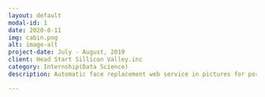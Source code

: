 ```yaml
---
layout: default
modal-id: 1
date: 2020-8-11
img: cabin.png
alt: image-alt
project-date: July - August, 2019
client: Head Start Sillicon Valley.inc
category: Internship(Data Science)
description: Automatic face replacement web service in pictures for portrait rights protection using cycleGAN model in python.<div><img src="img/cabin_photo/AI_JAM.jpg" alt="img" /></div><div>AI JAM Contest</div><div><img src="img/cabin_photo/2019_summer_intern.jpg" alt="img" /></div><div>Internship Members</div>

---
```

